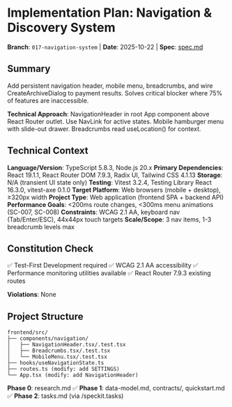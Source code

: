 # Implementation Plan: Navigation & Discovery System

**Branch**: `017-navigation-system` | **Date**: 2025-10-22 | **Spec**: [spec.md](./spec.md)

## Summary

Add persistent navigation header, mobile menu, breadcrumbs, and wire CreateArchiveDialog to payment results. Solves critical blocker where 75% of features are inaccessible.

**Technical Approach**: NavigationHeader in root App component above React Router outlet. Use NavLink for active states. Mobile hamburger menu with slide-out drawer. Breadcrumbs read useLocation() for context.

## Technical Context

**Language/Version**: TypeScript 5.8.3, Node.js 20.x
**Primary Dependencies**: React 19.1.1, React Router DOM 7.9.3, Radix UI, Tailwind CSS 4.1.13
**Storage**: N/A (transient UI state only)
**Testing**: Vitest 3.2.4, Testing Library React 16.3.0, vitest-axe 0.1.0
**Target Platform**: Web browsers (mobile + desktop), ≥320px width
**Project Type**: Web application (frontend SPA + backend API)
**Performance Goals**: <200ms route changes, <300ms menu animations (SC-007, SC-008)
**Constraints**: WCAG 2.1 AA, keyboard nav (Tab/Enter/ESC), 44x44px touch targets
**Scale/Scope**: 3 nav items, 1-3 breadcrumb levels max

## Constitution Check

✅ Test-First Development required
✅ WCAG 2.1 AA accessibility
✅ Performance monitoring utilities available
✅ React Router 7.9.3 existing routes

**Violations**: None

## Project Structure

```
frontend/src/
├── components/navigation/
│   ├── NavigationHeader.tsx/.test.tsx
│   ├── Breadcrumbs.tsx/.test.tsx
│   └── MobileMenu.tsx/.test.tsx
├── hooks/useNavigationState.ts
├── routes.ts (modify: add SETTINGS)
└── App.tsx (modify: add NavigationHeader)
```

**Phase 0**: research.md ✅
**Phase 1**: data-model.md, contracts/, quickstart.md ✅
**Phase 2**: tasks.md (via /speckit.tasks)
